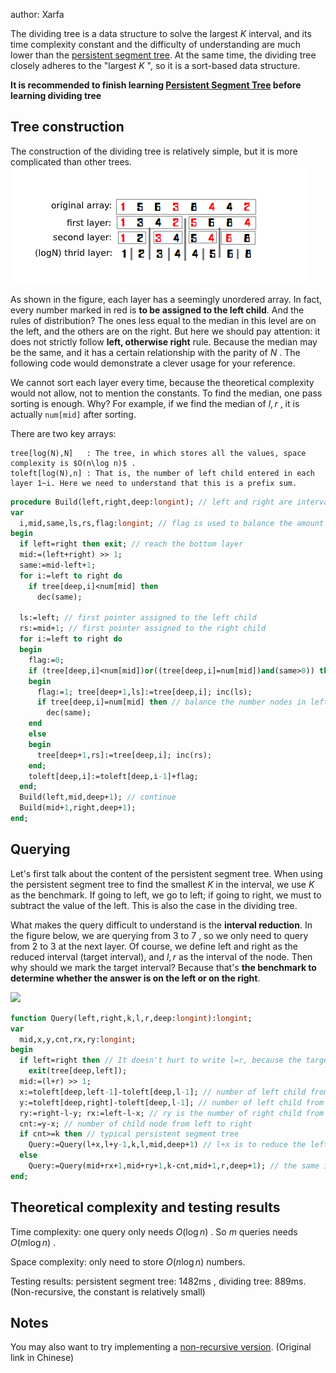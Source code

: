 author: Xarfa

The dividing tree is a data structure to solve the largest $K$ interval, and its time complexity constant and the difficulty of understanding are much lower than the [persistent segment tree](../persistent-seg/#_1). At the same time, the dividing tree closely adheres to the "largest $K$ ", so it is a sort-based data structure.

 **It is recommended to finish learning [Persistent Segment Tree](../persistent-seg/#_1) before learning dividing tree**

## Tree construction

The construction of the dividing tree is relatively simple, but it is more complicated than other trees. ![](./images/dividing1-en.png)

As shown in the figure, each layer has a seemingly unordered array. In fact, every number marked in red is **to be assigned to the left child**. And the rules of distribution? The ones less equal to the median in this level are on the left, and the others are on the right. But here we should pay attention: it does not strictly follow **left, otherwise right** rule. Because the median may be the same, and it has a certain relationship with the parity of $N$ . The following code would demonstrate a clever usage for your reference.
 
We cannot sort each layer every time, because the theoretical complexity would not allow, not to mention the constants. To find the median, one pass sorting is enough. Why? For example, if we find the median of $l,r$ , it is actually `num[mid]` after sorting.

There are two key arrays:

```text
tree[log(N),N]   : The tree, in which stores all the values, space complexity is $O(n\log n)$ .
toleft[log(N),n] : That is, the number of left child entered in each layer 1~i. Here we need to understand that this is a prefix sum.
```

```pascal
procedure Build(left,right,deep:longint); // left and right are intervals; deep is which layer we are currently on
var
  i,mid,same,ls,rs,flag:longint; // flag is used to balance the amount on the left and right
begin
  if left=right then exit; // reach the bottom layer
  mid:=(left+right) >> 1;
  same:=mid-left+1;
  for i:=left to right do 
    if tree[deep,i]<num[mid] then
      dec(same);

  ls:=left; // first pointer assigned to the left child
  rs:=mid+1; // first pointer assigned to the right child
  for i:=left to right do
  begin
    flag:=0;
    if (tree[deep,i]<num[mid])or((tree[deep,i]=num[mid])and(same>0)) then // condition to be assigned to the left
    begin
      flag:=1; tree[deep+1,ls]:=tree[deep,i]; inc(ls);
      if tree[deep,i]=num[mid] then // balance the number nodes in left and right sides
        dec(same);
    end
    else
    begin
      tree[deep+1,rs]:=tree[deep,i]; inc(rs);
    end;
    toleft[deep,i]:=toleft[deep,i-1]+flag;
  end;
  Build(left,mid,deep+1); // continue
  Build(mid+1,right,deep+1);
end;
```

## Querying

Let's first talk about the content of the persistent segment tree. When using the persistent segment tree to find the smallest $K$ in the interval, we use $K$ as the benchmark. If going to left, we go to left; if going to right, we must to subtract the value of the left. This is also the case in the dividing tree.

What makes the query difficult to understand is the **interval reduction**. In the figure below, we are querying from $3$ to $7$ , so we only need to query from $2$ to $3$ at the next layer. Of course, we define left and right as the reduced interval (target interval), and $l,r$ as the interval of the node. Then why should we mark the target interval? Because that's **the benchmark to determine whether the answer is on the left or on the right**.

![](./images/dividing2.png)

```pascal
function Query(left,right,k,l,r,deep:longint):longint;
var
  mid,x,y,cnt,rx,ry:longint;
begin
  if left=right then // It doesn't hurt to write l=r, because the target interval must also have an answer
    exit(tree[deep,left]);
  mid:=(l+r) >> 1;
  x:=toleft[deep,left-1]-toleft[deep,l-1]; // number of left child from l to left
  y:=toleft[deep,right]-toleft[deep,l-1]; // number of left child from l to right
  ry:=right-l-y; rx:=left-l-x; // ry is the number of right child from l to right, and rx is the number of right child from l to left
  cnt:=y-x; // number of child node from left to right
  if cnt>=k then // typical persistent segment tree
    Query:=Query(l+x,l+y-1,k,l,mid,deep+1) // l+x is to reduce the left margin, l+y-1 is to reduce the right interval. For the above figure, it is to give up nodes 1 and 2.
  else
    Query:=Query(mid+rx+1,mid+ry+1,k-cnt,mid+1,r,deep+1); // the same is to narrow the interval, but it becomes the right side. Pay attention to k-cnt.
end;
```

## Theoretical complexity and testing results

Time complexity: one query only needs $O(\log n)$ . So $m$ queries needs $O(m\log n)$ .

Space complexity: only need to store $O(n\log n)$ numbers.

Testing results: persistent segment tree: $1482 \text{ms}$ , dividing tree: $889 \text{ms}$. (Non-recursive, the constant is relatively small)

## Notes

You may also want to try implementing a [non-recursive version](https://blog.csdn.net/littlewhite520/article/details/70250722). (Original link in Chinese)
